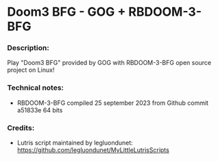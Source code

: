 # Doom3 BFG - GOG + RBDOOM-3-BFG
### Description:
Play "Doom3 BFG" provided by GOG with RBDOOM-3-BFG open source project on Linux!
### Technical notes:
- RBDOOM-3-BFG compiled 25 september 2023 from Github commit a51833e 64 bits
### Credits:
- Lutris script maintained by legluondunet: https://github.com/legluondunet/MyLittleLutrisScripts
